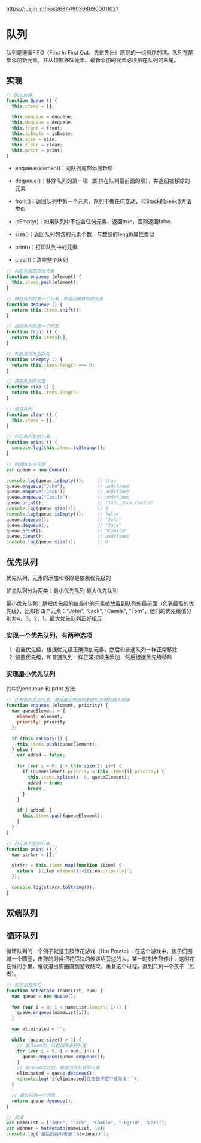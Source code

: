 <https://juejin.im/post/6844903646900011021>

# 队列

队列是遵循FIFO（First In First Out，先进先出）原则的一组有序的项。队列在尾部添加新元素，并从顶部移除元素。最新添加的元素必须排在队列的末尾。

## 实现

```js
// Queue类
function Queue () {
  this.items = [];

  this.enqueue = enqueue;
  this.dequeue = dequeue;
  this.front = front;
  this.isEmpty = isEmpty;
  this.size = size;
  this.clear = clear;
  this.print = print;
}
```

- enqueue(element)：向队列尾部添加新项

- dequeue()：移除队列的第一项（即排在队列最前面的项），并返回被移除的元素

- front()：返回队列中第一个元素，队列不做任何变动，和Stack的peek()方法类似

- isEmpty()：如果队列中不包含任何元素，返回true，否则返回false

- size()：返回队列包含的元素个数，与数组的length属性类似

- print()：打印队列中的元素

- clear()：清空整个队列

```js
// 向队列尾部添加元素
function enqueue (element) {
  this.items.push(element);
}

// 移除队列的第一个元素，并返回被移除的元素
function dequeue () {
  return this.items.shift();
}

// 返回队列的第一个元素
function front () {
  return this.items[0];
}

// 判断是否为空队列
function isEmpty () {
  return this.items.length === 0;
}

// 获取队列的长度
function size () {
  return this.items.length;
}

// 清空队列
function clear () {
  this.items = [];
}

// 打印队列里的元素
function print () {
  console.log(this.items.toString());
}
```

```js
// 创建Queue实例
var queue = new Queue();

console.log(queue.isEmpty());     // true
queue.enqueue("John");            // undefined
queue.enqueue("Jack");            // undefined
queue.enqueue("Camila");          // undefined
queue.print();                    // "John,Jack,Camila"
console.log(queue.size());        // 3
console.log(queue.isEmpty());     // false
queue.dequeue();                  // "John"
queue.dequeue();                  // "Jack"
queue.print();                    // "Camila"
queue.clear();                    // undefined
console.log(queue.size());        // 0
```

## 优先队列

优先队列，元素的添加和移除是依赖优先级的

优先队列分为两类：最小优先队列 最大优先队列

最小优先队列 : 是把优先级的值最小的元素被放置到队列的最前面（代表最高的优先级）。比如有四个元素："John", "Jack", "Camila", "Tom"，他们的优先级值分别为4，3，2，1。最大优先队列正好相反

### 实现一个优先队列，有两种选项

1. 设置优先级，根据优先级正确添加元素，然后和普通队列一样正常移除
2. 设置优先级，和普通队列一样正常按顺序添加，然后根据优先级移除

### 实现最小优先队列

其中的enqueue 和 print 方法

```js
// 优先队列添加元素，要根据优先级判断在队列中的插入顺序
function enqueue (element, priority) {
  var queueElement = {
    element: element,
    priority: priority
  };

  if (this.isEmpty()) {
    this.items.push(queueElement);
  } else {
    var added = false;

    for (var i = 0; i < this.size(); i++) {
      if (queueElement.priority < this.items[i].priority) {
        this.items.splice(i, 0, queueElement);
        added = true;
        break ;
      }
    }

    if (!added) {
      this.items.push(queueElement);
    }
  }
}

// 打印队列里的元素
function print () {
  var strArr = [];

  strArr = this.items.map(function (item) {
    return `${item.element}->${item.priority}`;
  });

  console.log(strArr.toString());
}
```

## 双端队列

## 循环队列

循环队列的一个例子就是击鼓传花游戏（Hot Potato）: 在这个游戏中，孩子们围城一个圆圈，击鼓的时候把花尽快的传递给旁边的人。某一时刻击鼓停止，这时花在谁的手里，谁就退出圆圈直到游戏结束。重复这个过程，直到只剩一个孩子（胜者）。

```js
// 实现击鼓传花
function hotPotato (nameList, num) {
  var queue = new Queue();

  for (var i = 0; i < nameList.length; i++) {
    queue.enqueue(nameList[i]);
  }

  var eliminated = '';

  while (queue.size() > 1) {
    // 循环num次，队首出来去到队尾
    for (var i = 0; i < num; i++) {
      queue.enqueue(queue.dequeue());
    }
    // 循环num次过后，移除当前队首的元素
    eliminated = queue.dequeue();
    console.log(`${eliminated}在击鼓传花中被淘汰！`);
  }

  // 最后只剩一个元素
  return queue.dequeue();
}

// 测试
var nameList = ["John", "Jack", "Camila", "Ingrid", "Carl"];
var winner = hotPotato(nameList, 10);
console.log(`最后的胜利者是：${winner}`);
```
